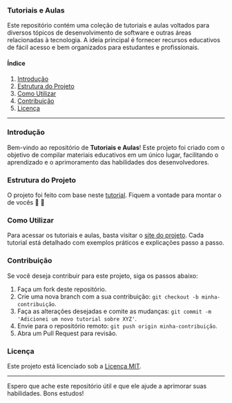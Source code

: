 
### Tutoriais e Aulas

Este repositório contém uma coleção de tutoriais e aulas voltados para diversos tópicos de desenvolvimento de software e outras áreas relacionadas à tecnologia. A ideia principal é fornecer recursos educativos de fácil acesso e bem organizados para estudantes e profissionais.

#### Índice

1. [Introdução](#introdução)
2. [Estrutura do Projeto](#estrutura-do-projeto)
3. [Como Utilizar](#como-utilizar)
4. [Contribuição](#contribuição)
5. [Licença](#licença)

---

### Introdução

Bem-vindo ao repositório de **Tutoriais e Aulas**! Este projeto foi criado com o objetivo de compilar materiais educativos em um único lugar, facilitando o aprendizado e o aprimoramento das habilidades dos desenvolvedores.

### Estrutura do Projeto

O projeto foi feito com base neste [tutorial](https://marllus.com/tecnologia/2024/03/11/github-blog-obsidian). Fiquem a vontade para montar o de vocês 🚀 🚀

### Como Utilizar

Para acessar os tutoriais e aulas, basta visitar o [site do projeto](https://lleonardogr.github.io/tutoriais-aulas/). Cada tutorial está detalhado com exemplos práticos e explicações passo a passo.

### Contribuição

Se você deseja contribuir para este projeto, siga os passos abaixo:

1. Faça um fork deste repositório.
2. Crie uma nova branch com a sua contribuição: `git checkout -b minha-contribuição`.
3. Faça as alterações desejadas e comite as mudanças: `git commit -m 'Adicionei um novo tutorial sobre XYZ'`.
4. Envie para o repositório remoto: `git push origin minha-contribuição`.
5. Abra um Pull Request para revisão.

### Licença

Este projeto está licenciado sob a [Licença MIT](LICENSE).

---

Espero que ache este repositório útil e que ele ajude a aprimorar suas habilidades. Bons estudos!

